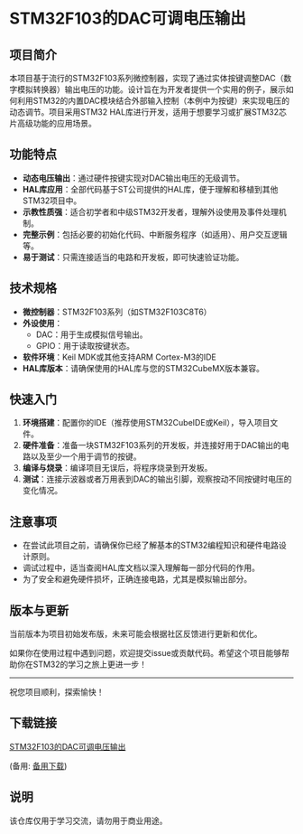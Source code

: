 # STM32F103的DAC可调电压输出

## 项目简介

本项目基于流行的STM32F103系列微控制器，实现了通过实体按键调整DAC（数字模拟转换器）输出电压的功能。设计旨在为开发者提供一个实用的例子，展示如何利用STM32的内置DAC模块结合外部输入控制（本例中为按键）来实现电压的动态调节。项目采用STM32 HAL库进行开发，适用于想要学习或扩展STM32芯片高级功能的应用场景。

## 功能特点

- **动态电压输出**：通过硬件按键实现对DAC输出电压的无级调节。
- **HAL库应用**：全部代码基于ST公司提供的HAL库，便于理解和移植到其他STM32项目中。
- **示教性质强**：适合初学者和中级STM32开发者，理解外设使用及事件处理机制。
- **完整示例**：包括必要的初始化代码、中断服务程序（如适用）、用户交互逻辑等。
- **易于测试**：只需连接适当的电路和开发板，即可快速验证功能。

## 技术规格

- **微控制器**：STM32F103系列（如STM32F103C8T6）
- **外设使用**：
  - DAC：用于生成模拟信号输出。
  - GPIO：用于读取按键状态。
- **软件环境**：Keil MDK或其他支持ARM Cortex-M3的IDE
- **HAL库版本**：请确保使用的HAL库与您的STM32CubeMX版本兼容。

## 快速入门

1. **环境搭建**：配置你的IDE（推荐使用STM32CubeIDE或Keil），导入项目文件。
2. **硬件准备**：准备一块STM32F103系列的开发板，并连接好用于DAC输出的电路以及至少一个用于调节的按键。
3. **编译与烧录**：编译项目无误后，将程序烧录到开发板。
4. **测试**：连接示波器或者万用表到DAC的输出引脚，观察按动不同按键时电压的变化情况。

## 注意事项

- 在尝试此项目之前，请确保你已经了解基本的STM32编程知识和硬件电路设计原则。
- 调试过程中，适当查阅HAL库文档以深入理解每一部分代码的作用。
- 为了安全和避免硬件损坏，正确连接电路，尤其是模拟输出部分。

## 版本与更新

当前版本为项目初始发布版，未来可能会根据社区反馈进行更新和优化。

如果你在使用过程中遇到问题，欢迎提交issue或贡献代码。希望这个项目能够帮助你在STM32的学习之旅上更进一步！

---

祝您项目顺利，探索愉快！

## 下载链接
[STM32F103的DAC可调电压输出](https://pan.quark.cn/s/6e4d9a63baa5) 

(备用: [备用下载](https://pan.baidu.com/s/1TLpA1iCUQLjiMEyBYvqiXw?pwd=1234))

## 说明

该仓库仅用于学习交流，请勿用于商业用途。
